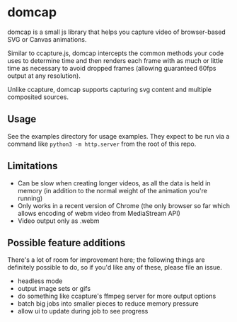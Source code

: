 # domcap

domcap is a small js library that helps you capture video of browser-based SVG or Canvas animations.

Similar to ccapture.js, domcap intercepts the common methods your code uses to determine time and then renders each frame with as much or little time as necessary to avoid dropped frames (allowing guaranteed 60fps output at any resolution).

Unlike ccapture, domcap supports capturing svg content and multiple composited sources.

## Usage

See the examples directory for usage examples. They expect to be run via a command like `python3 -m http.server` from the root of this repo.

## Limitations

- Can be slow when creating longer videos, as all the data is held in memory (in addition to the normal weight of the animation you're running)
- Only works in a recent version of Chrome (the only browser so far which allows encoding of webm video from MediaStream API)
- Video output only as .webm

## Possible feature additions

There's a lot of room for improvement here; the following things are definitely possible to do, so if you'd like any of these, please file an issue.

- headless mode
- output image sets or gifs
- do something like ccapture's ffmpeg server for more output options
- batch big jobs into smaller pieces to reduce memory pressure
- allow ui to update during job to see progress